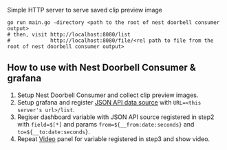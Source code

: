 Simple HTTP server to serve saved clip preview image

```
go run main.go -directory <path to the root of nest doorbell consumer output>
# then, visit http://localhost:8080/list
#             http://localhost:8080/file/<rel path to file from the root of nest doorbell consumer output>
```

## How to use with Nest Doorbell Consumer & grafana

1. Setup Nest Doorbell Consumer and collect clip preview images.
2. Setup grafana and register [JSON API data source](https://grafana.com/grafana/plugins/marcusolsson-json-datasource/) with `URL=<this server's url>/list`.
3. Regiser dashboard variable with JSON API source registered in step2 with `field=$[*]` and params `from=${__from:date:seconds}` and `to=${__to:date:seconds}`.
4. Repeat [Video](https://grafana.com/grafana/plugins/innius-video-panel/) panel for variable registered in step3 and show video.
